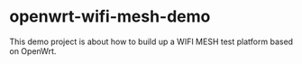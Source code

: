 # openwrt-wifi-mesh-demo
This demo project is about how to build up a WIFI MESH test platform based on OpenWrt.
